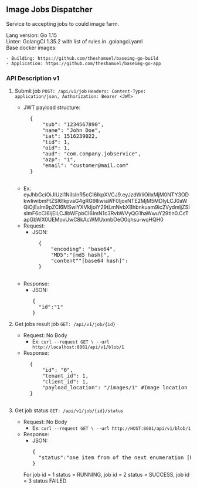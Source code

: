 ## Image Jobs Dispatcher

Service to accepting jobs to could image farm.

Lang version: Go 1.15<br>
Linter: GolangCI 1.35.2 with list of rules in .golangci.yaml<br>
Base docker images:

    - Building: https://github.com/theshamuel/baseimg-go-build
    - Application: https://github.com/theshamuel/baseimg-go-app

### API Description v1

1. Submit job `POST: /api/v1/job` `Headers: Content-Type: application/json, Authorization: Bearer <JWT>`
    - JWT payload structure:
       <pre>
        {
            "sub": "1234567890",
            "name": "John Doe",
            "iat": 1516239022,
            "tid": 1,
            "oid": 1,
            "aud": "com.company.jobservice",
            "azp": "1",
            "email": "customer@mail.com"
        }
        </pre>
    - Ex:
      eyJhbGciOiJIUzI1NiIsInR5cCI6IkpXVCJ9.eyJzdWIiOiIxMjM0NTY3ODkwIiwibmFtZSI6IkpvaG4gRG9lIiwiaWF0IjoxNTE2MjM5MDIyLCJ0aWQiOjEsIm9pZCI6MSwiYXVkIjoiY29tLmNvbXBhbnkuam9ic2VydmljZSIsImF6cCI6IjEiLCJlbWFpbCI6ImN1c3RvbWVyQG1haWwuY29tIn0.CcTapGbWX0UEMovUwC8kAcWMUxmbOeO0qhsu-wqHQH0
    - Request:
        - JSON:
            <pre>
            {
                "encoding": "base64",
                "MD5":"[md5 hash]",
                "content""[base64 hash]":
            }
            </pre>
    - Response:
        - JSON:
          <pre>{
            "id":"1"
          }</pre>
1. Get jobs result
   job `GET: /api/v1/job/{id}`
    - Request: No Body
        - Ex: `curl --request GET \
          --url http://localhost:8081/api/v1/blob/1`
    - Response:
        <pre>
        {
            "id": "6",
            "tenant_id": 1,
            "client_id": 1,
            "payload_location": "/images/1" #Image location in object store or CDN
        }
        </pre>

1. Get job status `GET: /api/v1/job/{id}/status`
    - Request: No Body
        - Ex: `curl --request GET \
          --url http://HOST:8081/api/v1/blob/1`
    - Response:
        - JSON:
          <pre>{
            "status":"one item from of the next enumeration [RUNNING | SUCCESS | FAILED]"
          }</pre>
      For job id = 1 status = RUNNING, job id = 2 status = SUCCESS, job id = 3 status FAILED
